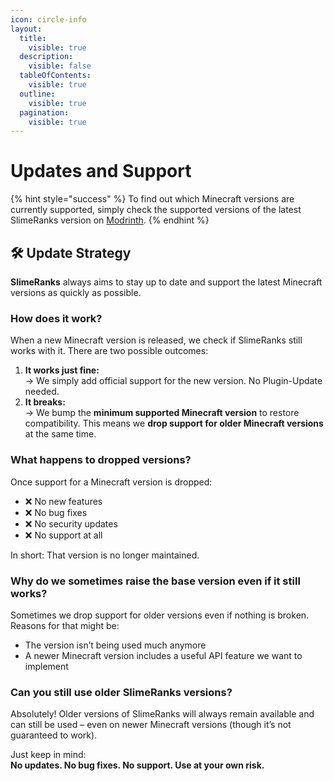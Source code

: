 ```yaml
---
icon: circle-info
layout:
  title:
    visible: true
  description:
    visible: false
  tableOfContents:
    visible: true
  outline:
    visible: true
  pagination:
    visible: true
---
```


# Updates and Support

{% hint style="success" %}
To find out which Minecraft versions are currently supported, simply check the supported versions of the latest SlimeRanks version on [Modrinth](https://modrinth.com/plugin/slimeranks/versions).
{% endhint %}

## 🛠️ Update Strategy

**SlimeRanks** always aims to stay up to date and support the latest Minecraft versions as quickly as possible.

### How does it work?

When a new Minecraft version is released, we check if SlimeRanks still works with it. There are two possible outcomes:

1. **It works just fine:**\
   → We simply add official support for the new version. No Plugin-Update needed.
2. **It breaks:**\
   → We bump the **minimum supported Minecraft version** to restore compatibility. This means we **drop support for older Minecraft versions** at the same time.

### What happens to dropped versions?

Once support for a Minecraft version is dropped:

* ❌ No new features
* ❌ No bug fixes
* ❌ No security updates
* ❌ No support at all

In short: That version is no longer maintained.

### Why do we sometimes raise the base version even if it still works?

Sometimes we drop support for older versions even if nothing is broken. Reasons for that might be:

* The version isn’t being used much anymore
* A newer Minecraft version includes a useful API feature we want to implement

### Can you still use older SlimeRanks versions?

Absolutely! Older versions of SlimeRanks will always remain available and can still be used – even on newer Minecraft versions (though it’s not guaranteed to work).

Just keep in mind:\
**No updates. No bug fixes. No support. Use at your own risk.**
